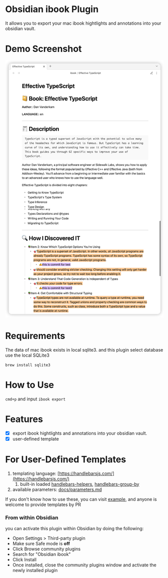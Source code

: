 # Obsidian ibook Plugin

It allows you to export your mac ibook hightlights and annotations into your obsidian vault.

# Demo Screenshot

![](docs/images/screenshot-2.png)
# Requirements

The data of mac ibook exists in local sqlite3. and this plugin select database use the local SQLite3

```shell
brew install sqlite3
```

# How to Use

`cmd+p` and input `ibook export`

# Features

- [x] export ibook hightlights and annotations into your obsidian vault.
- [x] user-defined template

# For User-Defined Templates

1. templating language: [https://handlebarsjs.com/](https://handlebarsjs.com/)
   1. built-in loaded [handlebars-helpers](https://github.com/helpers/handlebars-helpers), [handlebars-group-by](https://github.com/shannonmoeller/handlebars-group-by)
2. available parameters: [docs/parameters.md](docs/parameters.md)

If you don't know how to use these, you can visit [example](docs/example.md), and anyone is welcome to provide templates by PR

### From within Obsidian

you can activate this plugin within Obsidian by doing the following:

- Open Settings > Third-party plugin
- Make sure Safe mode is **off**
- Click Browse community plugins
- Search for "Obsidian ibook"
- Click Install
- Once installed, close the community plugins window and activate the newly installed plugin
